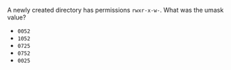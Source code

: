 A newly created directory has permissions ``rwxr-x-w-``. What was the umask value?

* ``0052``
* ``1052``
* ``0725``
* ``0752``
* ``0025``

